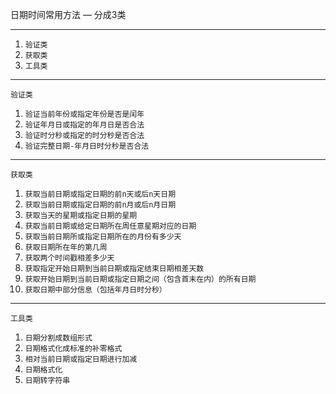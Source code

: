 日期时间常用方法
—
分成3类
***
1. `验证类`
2. `获取类`
3. `工具类`
---
    验证类
1. `验证当前年份或指定年份是否是闰年`
2. `验证年月日或指定的年月日是否合法`
3. `验证时分秒或指定的时分秒是否合法`
4. `验证完整日期-年月日时分秒是否合法`
---
    获取类
1. `获取当前日期或指定日期的前n天或后n天日期` 
2. `获取当前日期或指定日期的前n月或后n月日期`
3. `获取当天的星期或指定日期的星期`
4. `获取当前日期或给定日期所在周任意星期对应的日期`
5. `获取当前日期所或指定日期所在的月份有多少天`
6. `获取日期所在年的第几周`
7. `获取两个时间戳相差多少天`
8. `获取指定开始日期到当前日期或指定结束日期相差天数`
9. `获取开始日期到当前日期或指定日期之间（包含首末在内）的所有日期`
10. `获取日期中部分信息（包括年月日时分秒）`
---
    工具类
1. `日期分割成数组形式`
2. `日期格式化成标准的补零格式`
3. `相对当前日期或指定日期进行加减`
4. `日期格式化`
5. `日期转字符串`
